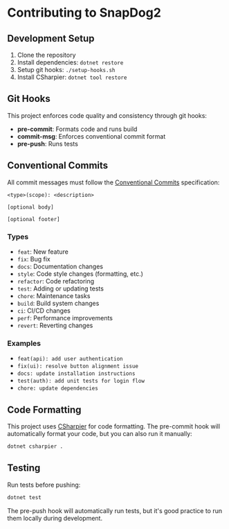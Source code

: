 # Contributing to SnapDog2

## Development Setup

1. Clone the repository
2. Install dependencies: `dotnet restore`
3. Setup git hooks: `./setup-hooks.sh`
4. Install CSharpier: `dotnet tool restore`

## Git Hooks

This project enforces code quality and consistency through git hooks:

- **pre-commit**: Formats code and runs build
- **commit-msg**: Enforces conventional commit format
- **pre-push**: Runs tests

## Conventional Commits

All commit messages must follow the [Conventional Commits](https://www.conventionalcommits.org/) specification:

```
<type>(scope): <description>

[optional body]

[optional footer]
```

### Types

- `feat`: New feature
- `fix`: Bug fix
- `docs`: Documentation changes
- `style`: Code style changes (formatting, etc.)
- `refactor`: Code refactoring
- `test`: Adding or updating tests
- `chore`: Maintenance tasks
- `build`: Build system changes
- `ci`: CI/CD changes
- `perf`: Performance improvements
- `revert`: Reverting changes

### Examples

- `feat(api): add user authentication`
- `fix(ui): resolve button alignment issue`
- `docs: update installation instructions`
- `test(auth): add unit tests for login flow`
- `chore: update dependencies`

## Code Formatting

This project uses [CSharpier](https://csharpier.com/) for code formatting. The pre-commit hook will automatically format your code, but you can also run it manually:

```bash
dotnet csharpier .
```

## Testing

Run tests before pushing:

```bash
dotnet test
```

The pre-push hook will automatically run tests, but it's good practice to run them locally during development.
